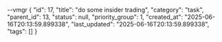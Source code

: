 --vmgr
{
  "id": 17,
  "title": "do some insider trading",
  "category": "task",
  "parent_id": 13,
  "status": null,
  "priority_group": 1,
  "created_at": "2025-06-16T20:13:59.899338",
  "last_updated": "2025-06-16T20:13:59.899338",
  "tags": []
}

